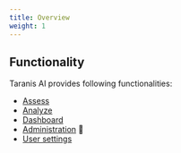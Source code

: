 ```yaml
---
title: Overview
weight: 1
---
```



## Functionality  

Taranis AI provides following functionalities:

- [Assess](/docs/assess)
- [Analyze](/docs/analyze)
- [Dashboard](/docs/dashboard)
- [Administration](/docs/admin) 👤
- [User settings](/docs/user-settings)
